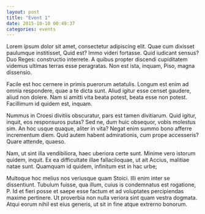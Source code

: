 ```yaml
---
layout: post
title: "Event 1"
date: 2015-10-10 00:49:37
categories: events
---
```

Lorem ipsum dolor sit amet, consectetur adipiscing elit. Quae cum dixisset paulumque institisset, Quid est? Immo videri fortasse. Quid iudicant sensus? Duo Reges: constructio interrete. A quibus propter discendi cupiditatem videmus ultimas terras esse peragratas. Non est ista, inquam, Piso, magna dissensio.


Facile est hoc cernere in primis puerorum aetatulis. Longum est enim ad omnia respondere, quae a te dicta sunt. Aliud igitur esse censet gaudere, aliud non dolere. Nam si amitti vita beata potest, beata esse non potest. Facillimum id quidem est, inquam.

Nummus in Croesi divitiis obscuratur, pars est tamen divitiarum. Quid igitur, inquit, eos responsuros putas? Sed ne, dum huic obsequor, vobis molestus sim. An hoc usque quaque, aliter in vita? Negat enim summo bono afferre incrementum diem. Quid autem habent admirationis, cum prope accesseris? Quare attende, quaeso.

Nam, ut sint illa vendibiliora, haec uberiora certe sunt. Minime vero istorum quidem, inquit. Ex ea difficultate illae fallaciloquae, ut ait Accius, malitiae natae sunt. Quamquam id quidem, infinitum est in hac urbe;

Multoque hoc melius nos veriusque quam Stoici. Illi enim inter se dissentiunt. Tubulum fuisse, qua illum, cuius is condemnatus est rogatione, P. Id et fieri posse et saepe esse factum et ad voluptates percipiendas maxime pertinere. Ut proverbia non nulla veriora sint quam vestra dogmata. Atqui eorum nihil est eius generis, ut sit in fine atque extrerno bonorum.
